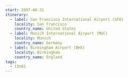 ```yaml
---
start: 2007-08-31
itinerary:
  - label: San Francisco International Airport (SFO)
    locality: San Francisco
    country_name: United States
  - label: Munich International Airport (MUC)
    locality: Munich
    country_name: Germany
  - label: Birmingham Airport (BHX)
    locality: Birmingham
    country_name: England
tags:
  - i3n61
---
```

